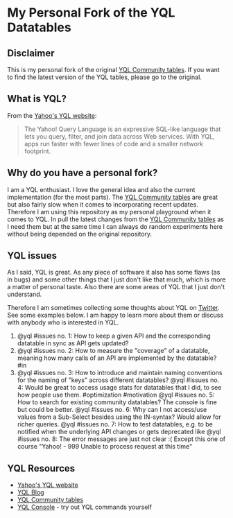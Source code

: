 # My Personal Fork of the YQL Datatables

## Disclaimer

This is my personal fork of the original [YQL Community tables][yql_community]. If you want to find the latest version of the YQL tables, please go to the original.  

## What is YQL? 

From the [Yahoo's YQL website][yql]:
> The Yahoo! Query Language is an expressive SQL-like language that lets you query, filter, and join data across Web services. With YQL, apps run faster with fewer lines of code and a smaller network footprint.

## Why do you have a personal fork?

I am a YQL enthusiast. I love the general idea and also the current implementation (for the most parts). The [YQL Community tables][yql_community] are great but also fairly slow when it comes to incorporating recent updates. Therefore I am using this repository as my personal playground when it comes to YQL. In pull the latest changes from the [YQL Community tables][yql_community] as I need them but at the same time I can always do random experiments here without being depended on the original repository.

## YQL issues

As I said, YQL is great. As any piece of software it also has some flaws (as in bugs) and some other things that I just don't like that much, which is more a matter of personal taste. Also there are some areas of YQL that I just don't understand.

Therefore I am sometimes collecting some thoughts about YQL on [Twitter][seb_twitter]. See some examples below. I am happy to learn more about them or discuss with anybody who is interested in YQL.

1. @yql #issues no. 1: How to keep a given API and the corresponding datatable in sync as API gets updated?
1. @yql #issues no. 2: How to measure the "coverage" of a datatable, meaning how many calls of an API are implemented by the datatable? #in
1. @yql #issues no. 3: How to introduce and maintain naming conventions for the naming of "keys" across different datatables?
@yql #issues no. 4: Would be great to access usage stats for datatables that I did, to see how people use them. #optimization #motivation
@yql #issues no. 5: How to search for existing community datatables? The console is fine but could be better.
@yql #issues no. 6: Why can I not access/use values from a Sub-Select besides using the IN-syntax? Would allow for richer queries.
@yql #issues no. 7: How to test datatables, e.g. to be notified when the underlying API changes or gets deprecated like
@yql #issues no. 8: The error messages are just not clear :( Except this one of course "Yahoo! - 999 Unable to process request at this time"

## YQL Resources

* [Yahoo's YQL website][yql]
* [YQL Blog][yql_blog]
* [YQL Community tables][yql_community]
* [YQL Console][yql_console] - try out YQL commands yourself


[yql]: http://developer.yahoo.com/yql/
[yql_community]: https://github.com/yql/yql-tables
[yql_blog]: http://www.yqlblog.net/blog/
[yql_console]: http://developer.yahoo.com/yql/console/
[seb_twitter]: https://twitter.com/#!/sebastianspier

